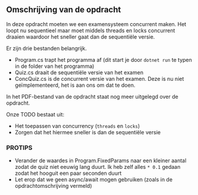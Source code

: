 ## Omschrijving van de opdracht

In deze opdracht moeten we een examensysteem concurrent maken. Het loopt nu sequentieel maar moet middels threads en locks concurrent draaien waardoor het sneller gaat dan de sequentiële versie. 

Er zijn drie bestanden belangrijk.
- Program.cs trapt het programma af (dit start je door `dotnet run` te typen in de folder van het programma)
- Quiz.cs draait de sequentiële versie van het examen
- ConcQuiz.cs is de concurrent versie van het examen. Deze is nu niet geïmplementeerd, het is aan ons om dat te doen.

In het PDF-bestand van de opdracht staat nog meer uitgelegd over de opdracht. 


Onze TODO bestaat uit: 
- Het toepassen van concurrency (`threads` en `locks`)
- Zorgen dat het hiermee sneller is dan de sequentiële versie


### PROTIPS
- Verander de waardes in Program.FixedParams naar een kleiner aantal zodat de quiz niet eeuwig lang duurt. Ik heb zelf alles `* 0.1` gedaan zodat het hooguit een paar seconden duurt
- Let erop dat we geen async/await mogen gebruiken (zoals in de opdrachtomschrijving vermeld)
